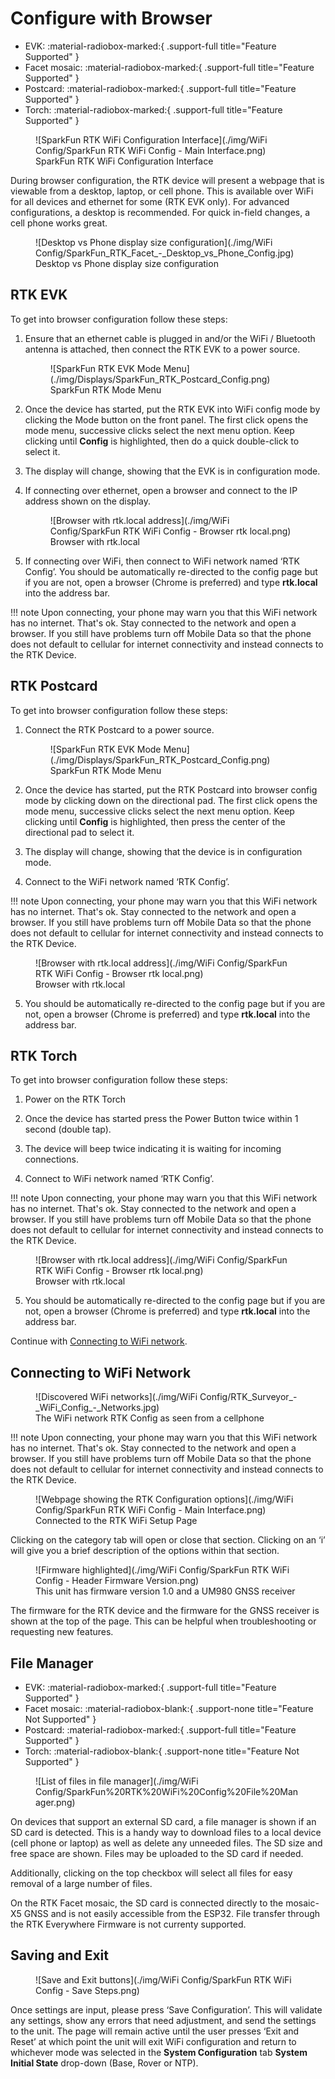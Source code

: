 # Configure with Browser

<!--
Compatibility Icons
====================================================================================

:material-radiobox-marked:{ .support-full title="Feature Supported" }
:material-radiobox-indeterminate-variant:{ .support-partial title="Feature Partially Supported" }
:material-radiobox-blank:{ .support-none title="Feature Not Supported" }
-->

<div class="grid cards fill" markdown>

- EVK: :material-radiobox-marked:{ .support-full title="Feature Supported" }
- Facet mosaic: :material-radiobox-marked:{ .support-full title="Feature Supported" }
- Postcard: :material-radiobox-marked:{ .support-full title="Feature Supported" }
- Torch: :material-radiobox-marked:{ .support-full title="Feature Supported" }

</div>

<figure markdown>
![SparkFun RTK WiFi Configuration Interface](./img/WiFi Config/SparkFun RTK WiFi Config - Main Interface.png)
<figcaption markdown>
SparkFun RTK WiFi Configuration Interface
</figcaption>
</figure>

During browser configuration, the RTK device will present a webpage that is viewable from a desktop, laptop, or cell phone. This is available over WiFi for all devices and ethernet for some (RTK EVK only). For advanced configurations, a desktop is recommended. For quick in-field changes, a cell phone works great.

<figure markdown>
![Desktop vs Phone display size configuration](./img/WiFi Config/SparkFun_RTK_Facet_-_Desktop_vs_Phone_Config.jpg)
<figcaption markdown>
Desktop vs Phone display size configuration
</figcaption>
</figure>

## RTK EVK

To get into browser configuration follow these steps:

1. Ensure that an ethernet cable is plugged in and/or the WiFi / Bluetooth antenna is attached, then connect the RTK EVK to a power source.

	<figure markdown>
	![SparkFun RTK EVK Mode Menu](./img/Displays/SparkFun_RTK_Postcard_Config.png)
	<figcaption markdown>
	SparkFun RTK Mode Menu
	</figcaption>
	</figure>

2. Once the device has started, put the RTK EVK into WiFi config mode by clicking the Mode button on the front panel. The first click opens the mode menu, successive clicks select the next menu option. Keep clicking until **Config** is highlighted, then do a quick double-click to select it.

3. The display will change, showing that the EVK is in configuration mode.

4. If connecting over ethernet, open a browser and connect to the IP address shown on the display.

	<figure markdown>
	![Browser with rtk.local address](./img/WiFi Config/SparkFun RTK WiFi Config - Browser rtk local.png)
	<figcaption markdown>
	Browser with rtk.local
	</figcaption>
	</figure>
	
5. If connecting over WiFi, then connect to WiFi network named ‘RTK Config’. You should be automatically re-directed to the config page but if you are not, open a browser (Chrome is preferred) and type **rtk.local** into the address bar.

!!! note
	Upon connecting, your phone may warn you that this WiFi network has no internet. That's ok. Stay connected to the network and open a browser. If you still have problems turn off Mobile Data so that the phone does not default to cellular for internet connectivity and instead connects to the RTK Device.

## RTK Postcard

To get into browser configuration follow these steps:

1. Connect the RTK Postcard to a power source.

	<figure markdown>
	![SparkFun RTK EVK Mode Menu](./img/Displays/SparkFun_RTK_Postcard_Config.png)
	<figcaption markdown>
	SparkFun RTK Mode Menu
	</figcaption>
	</figure>

2. Once the device has started, put the RTK Postcard into browser config mode by clicking down on the directional pad. The first click opens the mode menu, successive clicks select the next menu option. Keep clicking until **Config** is highlighted, then press the center of the directional pad to select it.

3. The display will change, showing that the device is in configuration mode.

4. Connect to the WiFi network named ‘RTK Config’.

!!! note
	Upon connecting, your phone may warn you that this WiFi network has no internet. That's ok. Stay connected to the network and open a browser. If you still have problems turn off Mobile Data so that the phone does not default to cellular for internet connectivity and instead connects to the RTK Device.

<figure markdown>
![Browser with rtk.local address](./img/WiFi Config/SparkFun RTK WiFi Config - Browser rtk local.png)
<figcaption markdown>
Browser with rtk.local
</figcaption>
</figure>

5. You should be automatically re-directed to the config page but if you are not, open a browser (Chrome is preferred) and type **rtk.local** into the address bar.

## RTK Torch

To get into browser configuration follow these steps:

1. Power on the RTK Torch
2. Once the device has started press the Power Button twice within 1 second (double tap).
3. The device will beep twice indicating it is waiting for incoming connections.

4. Connect to WiFi network named ‘RTK Config’.

!!! note
	Upon connecting, your phone may warn you that this WiFi network has no internet. That's ok. Stay connected to the network and open a browser. If you still have problems turn off Mobile Data so that the phone does not default to cellular for internet connectivity and instead connects to the RTK Device.

<figure markdown>
![Browser with rtk.local address](./img/WiFi Config/SparkFun RTK WiFi Config - Browser rtk local.png)
<figcaption markdown>
Browser with rtk.local
</figcaption>
</figure>

5. You should be automatically re-directed to the config page but if you are not, open a browser (Chrome is preferred) and type **rtk.local** into the address bar.

Continue with [Connecting to WiFi network](#connecting-to-wifi-network).

## Connecting to WiFi Network

<figure markdown>
![Discovered WiFi networks](./img/WiFi Config/RTK_Surveyor_-_WiFi_Config_-_Networks.jpg)
<figcaption markdown>
The WiFi network RTK Config as seen from a cellphone
</figcaption>
</figure>

!!! note
	Upon connecting, your phone may warn you that this WiFi network has no internet. That's ok. Stay connected to the network and open a browser. If you still have problems turn off Mobile Data so that the phone does not default to cellular for internet connectivity and instead connects to the RTK Device.

<figure markdown>
![Webpage showing the RTK Configuration options](./img/WiFi Config/SparkFun RTK WiFi Config - Main Interface.png)
<figcaption markdown>
Connected to the RTK WiFi Setup Page
</figcaption>
</figure>

Clicking on the category tab will open or close that section. Clicking on an ‘i’ will give you a brief description of the options within that section.

<figure markdown>
![Firmware highlighted](./img/WiFi Config/SparkFun RTK WiFi Config - Header Firmware Version.png)
<figcaption markdown>
This unit has firmware version 1.0 and a UM980 GNSS receiver
</figcaption>
</figure>

The firmware for the RTK device and the firmware for the GNSS receiver is shown at the top of the page. This can be helpful when troubleshooting or requesting new features.

## File Manager

<div class="grid cards fill" markdown>

- EVK: :material-radiobox-marked:{ .support-full title="Feature Supported" }
- Facet mosaic: :material-radiobox-blank:{ .support-none title="Feature Not Supported" }
- Postcard: :material-radiobox-marked:{ .support-full title="Feature Supported" }
- Torch: :material-radiobox-blank:{ .support-none title="Feature Not Supported" }

</div>

<figure markdown>
![List of files in file manager](./img/WiFi Config/SparkFun%20RTK%20WiFi%20Config%20File%20Manager.png)
<figcaption markdown>
</figcaption>
</figure>

On devices that support an external SD card, a file manager is shown if an SD card is detected. This is a handy way to download files to a local device (cell phone or laptop) as well as delete any unneeded files. The SD size and free space are shown. Files may be uploaded to the SD card if needed.

Additionally, clicking on the top checkbox will select all files for easy removal of a large number of files.

On the RTK Facet mosaic, the SD card is connected directly to the mosaic-X5 GNSS and is not easily accessible from the ESP32. File transfer through the RTK Everywhere Firmware is not currenty supported.

## Saving and Exit

<figure markdown>
![Save and Exit buttons](./img/WiFi Config/SparkFun RTK WiFi Config - Save Steps.png)
<figcaption markdown>
</figcaption>
</figure>

Once settings are input, please press ‘Save Configuration’. This will validate any settings, show any errors that need adjustment, and send the settings to the unit. The page will remain active until the user presses ‘Exit and Reset’ at which point the unit will exit WiFi configuration and return to whichever mode was selected in the **System Configuration** tab **System Initial State** drop-down (Base, Rover or NTP).
